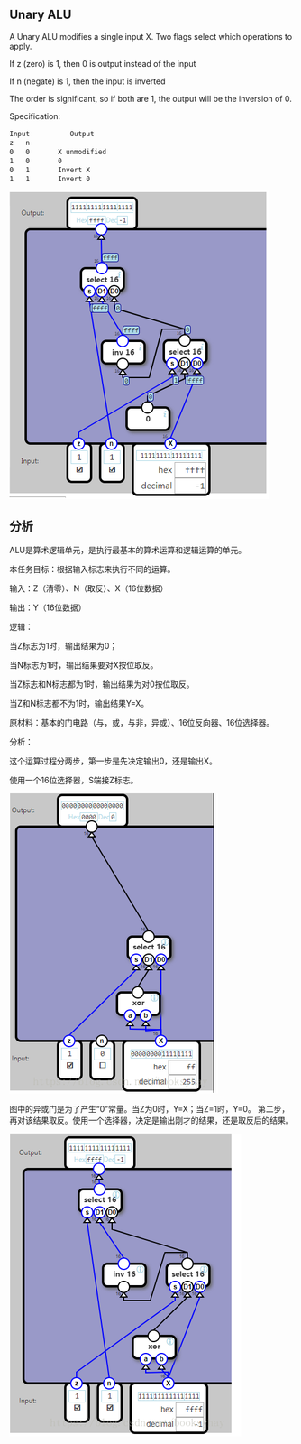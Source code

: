 ## Unary ALU

A Unary ALU modifies a single input X. Two flags select which operations to apply.

If z (zero) is 1, then 0 is output instead of the input

If n (negate) is 1, then the input is inverted

The order is significant, so if both are 1, the output will be the inversion of 0.

Specification:
	
	Input		   Output
	z	n		
	0	0		X unmodified
	1	0		0
	0	1		Invert X
	1	1		Invert 0


![](19.png)


## 分析

ALU是算术逻辑单元，是执行最基本的算术运算和逻辑运算的单元。

本任务目标：根据输入标志来执行不同的运算。

输入：Z（清零）、N（取反）、X（16位数据）

输出：Y（16位数据）

逻辑：

当Z标志为1时，输出结果为0；

当N标志为1时，输出结果要对X按位取反。

当Z标志和N标志都为1时，输出结果为对0按位取反。

当Z和N标志都不为1时，输出结果Y=X。

原材料：基本的门电路（与，或，与非，异或）、16位反向器、16位选择器。

分析：

这个运算过程分两步，第一步是先决定输出0，还是输出X。

使用一个16位选择器，S端接Z标志。

![](19_1.png)

图中的异或门是为了产生“0”常量。当Z为0时，Y=X；当Z=1时，Y=0。
第二步，再对该结果取反。使用一个选择器，决定是输出刚才的结果，还是取反后的结果。

![](19_2.png)